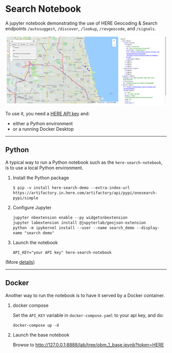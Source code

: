 # Search Notebook

A jupyter notebook demonstrating the use of HERE Geocoding & Search endpoints `/autosuggest`,  `/discover`, `/lookup`, `/revgeocode`,  and `/signals`.

![searching for restaurants](docs/screenshot.png)

To use it, you need a [HERE API key](https://developer.here.com/documentation/geocoding-search-api/dev_guide/topics/quick-start-dhc.html#get-an-api-key) and: 
- either a Python environment
- or a running Docker Desktop

---

## Python

A typical way to run a Python notebook such as the `here-search-notebook`, is to use a local Python environment.

1. Install the Python package

   ```
   $ pip -v install here-search-demo --extra-index-url https://artifactory.in.here.com/artifactory/api/pypi/onesearch-pypi/simple
   ```

2. Configure Jupyter

   ```
   jupyter nbextension enable --py widgetsnbextension
   jupyter labextension install @jupyterlab/geojson-extension
   python -m ipykernel install --user --name search_demo --display-name "search demo"
   ```

3. Launch the notebook

   ```
   API_KEY="your API key" here-search-notebook
   ```
   
(More [details](docs/developers.md#setup-a-notebook-python-environment))

---

## Docker

Another way to run the notebook is to have it served by a Docker container.

1. docker compose

   Set the `API_KEY` variable in `docker-compose.yaml` to your api key, and do:

   ```
   docker-compose up -d
   ```

2. Launch the base notebook

   Browse to http://127.0.0.1:8888/lab/tree/obm_1_base.ipynb?token=HERE
